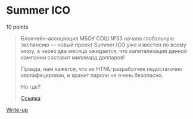 # Summer ICO

10 points

> Блокчейн-ассоциация МБОУ СОШ №53 начала глобальную экспансию — новый проект
> Summer ICO уже известен по всему миру, а через два месяца ожидается, что 
> капитализация данной кампании составит миллиард долларов!
> 
> Правда, нам кажется, что их HTML-разработчик недостаточно квалифицирован, и 
> хранит пароли не очень безопасно.
> 
> Но где?
>
> [Ссылка](https://day5.upml.tech/)

[Write-up](WRITEUP.md)
